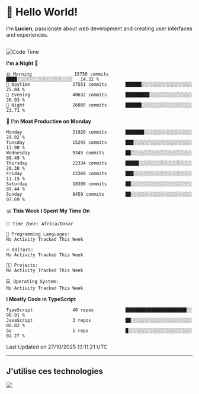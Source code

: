 # 👋 Hello World!

I'm **Lucien**, passionate about web development and creating user interfaces and experiences.

##

<!--START_SECTION:waka-->
![Code Time](http://img.shields.io/badge/Code%20Time-3%2C921%20hrs%2018%20mins-blue)

**I'm a Night 🦉** 

```text
🌞 Morning                15750 commits       ████░░░░░░░░░░░░░░░░░░░░░   14.32 % 
🌆 Daytime                27551 commits       ██████░░░░░░░░░░░░░░░░░░░   25.04 % 
🌃 Evening                40632 commits       █████████░░░░░░░░░░░░░░░░   36.93 % 
🌙 Night                  26085 commits       ██████░░░░░░░░░░░░░░░░░░░   23.71 % 
```
📅 **I'm Most Productive on Monday** 

```text
Monday                   31926 commits       ███████░░░░░░░░░░░░░░░░░░   29.02 % 
Tuesday                  15295 commits       ███░░░░░░░░░░░░░░░░░░░░░░   13.90 % 
Wednesday                9345 commits        ██░░░░░░░░░░░░░░░░░░░░░░░   08.49 % 
Thursday                 22334 commits       █████░░░░░░░░░░░░░░░░░░░░   20.30 % 
Friday                   12269 commits       ███░░░░░░░░░░░░░░░░░░░░░░   11.15 % 
Saturday                 10390 commits       ██░░░░░░░░░░░░░░░░░░░░░░░   09.44 % 
Sunday                   8459 commits        ██░░░░░░░░░░░░░░░░░░░░░░░   07.69 % 
```


📊 **This Week I Spent My Time On** 

```text
🕑︎ Time Zone: Africa/Dakar

💬 Programming Languages: 
No Activity Tracked This Week

🔥 Editors: 
No Activity Tracked This Week

🐱‍💻 Projects: 
No Activity Tracked This Week

💻 Operating System: 
No Activity Tracked This Week
```

**I Mostly Code in TypeScript** 

```text
TypeScript               40 repos            ███████████████████████░░   90.91 % 
JavaScript               3 repos             ██░░░░░░░░░░░░░░░░░░░░░░░   06.82 % 
Go                       1 repo              █░░░░░░░░░░░░░░░░░░░░░░░░   02.27 % 
```




 Last Updated on 27/10/2025 13:11:21 UTC
<!--END_SECTION:waka-->
---

## J'utilise ces technologies

<p align="left">
  <a href="https://skillicons.dev">
    <img src="https://skillicons.dev/icons?i=ts,js,go,ruby,css,scss,tailwind,react,vite,nextjs,docker,figma,ableton" />
  </a>
</p>

